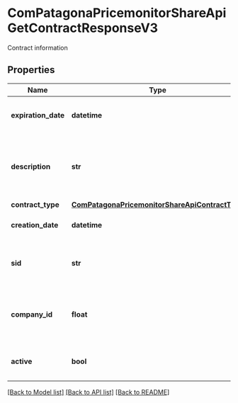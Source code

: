 # ComPatagonaPricemonitorShareApiGetContractResponseV3

Contract information
## Properties
Name | Type | Description | Notes
------------ | ------------- | ------------- | -------------
**expiration_date** | **datetime** | The date when contract will expire. | [optional] 
**description** | **str** | The description for the given contract provided by the end-user. | 
**contract_type** | [**ComPatagonaPricemonitorShareApiContractType**](ComPatagonaPricemonitorShareApiContractType.md) |  | 
**creation_date** | **datetime** | The creation date of the contract. | 
**sid** | **str** | Unique string id of the contract in pricemonitor. | 
**company_id** | **float** | The id of the company, in pricemonitor, to which contract belongs to. | 
**active** | **bool** | Indicates if the contract is active or disabled. | 

[[Back to Model list]](../README.md#documentation-for-models) [[Back to API list]](../README.md#documentation-for-api-endpoints) [[Back to README]](../README.md)


